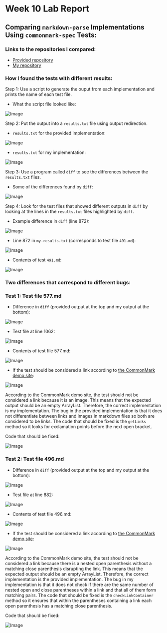 # Week 10 Lab Report

## Comparing `markdown-parse` Implementations Using `commonmark-spec` Tests:

### Links to the repositories I compared:
* [Provided repository](https://github.com/ucsd-cse15l-w22/markdown-parse.git)
* [My repository](https://github.com/kjanderson1/markdown-parse.git)

### How I found the tests with different results:
Step 1: Use a script to generate the ouput from each implementation and prints the name of each test file.
* What the script file looked like:

![Image](LR5-1.png)

Step 2: Put the output into a `results.txt` file using output redirection.
* `results.txt` for the provided implementation:

![Image](LR5-2.png)
* `results.txt` for my implementation:

![Image](LR5-3.png)

Step 3: Use a program called `diff` to see the differences between the `results.txt` files.
* Some of the differences found by `diff`:

![Image](LR5-4.png)

Step 4: Look for the test files that showed different outputs in `diff` by looking at the lines in the `results.txt` files highlighted by `diff`.
* Example difference in `diff` (line 872):

![Image](LR5-5.png)
* Line 872 in `my-results.txt` (corresponds to test file `491.md`):

![Image](LR5-6.png)
* Contents of test `491.md`:

![Image](LR5-7.png)

### Two differences that correspond to different bugs:
### Test 1: Test file 577.md
* Difference in `diff` (provided output at the top and my output at the bottom):

![Image](LR5-9.png)
* Test file at line 1062:

![Image](LR5-8.png)
* Contents of test file 577.md:

![Image](LR5-10.png)
* If the test should be considered a link according to [the CommonMark demo site](https://spec.commonmark.org/dingus/):

![Image](LR5-11.png)

According to the CommonMark demo site, the test should not be considered a link because it is an image. This means that the expected output should be an empty ArrayList. Therefore, the correct implementation is my implementation. The bug in the provided implementation is that it does not differentiate between links and images in markdown files so both are considered to be links. The code that should be fixed is the `getLinks` method so it looks for exclamation points before the next open bracket.

Code that should be fixed:

![Image](LR5-12.png)

### Test 2: Test file 496.md
* Difference in `diff` (provided output at the top and my output at the bottom):

![Image](LR5-13.png)
* Test file at line 882:

![Image](LR5-14.png)
* Contents of test file 496.md:

![Image](LR5-15.png)
* If the test should be considered a link according to [the CommonMark demo site](https://spec.commonmark.org/dingus/):

![Image](LR5-16.png)

According to the CommonMark demo site, the test should not be considered a link because there is a nested open parenthesis without a matching close parenthesis disrupting the link. This means that the expected output should be an empty ArrayList. Therefore, the correct implementation is the provided implementation. The bug in my implementation is that it does not check if there are the same number of nested open and close parentheses within a link and that all of them form matching pairs. The code that should be fixed is the `checkLinkContainer` method so it ensures that within the parentheses containing a link each open parenthesis has a matching close parenthesis.

Code that should be fixed:

![Image](LR5-17.png)